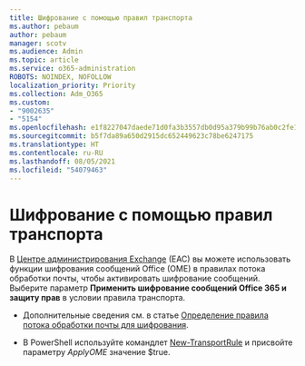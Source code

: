 ```yaml
---
title: Шифрование с помощью правил транспорта
ms.author: pebaum
author: pebaum
manager: scotv
ms.audience: Admin
ms.topic: article
ms.service: o365-administration
ROBOTS: NOINDEX, NOFOLLOW
localization_priority: Priority
ms.collection: Adm_O365
ms.custom:
- "9002635"
- "5154"
ms.openlocfilehash: e1f8227047daede71d0fa3b3557db0d95a379b99b76ab0c2fe1d6ed8cc213d4a
ms.sourcegitcommit: b5f7da89a650d2915dc652449623c78be6247175
ms.translationtype: HT
ms.contentlocale: ru-RU
ms.lasthandoff: 08/05/2021
ms.locfileid: "54079463"
---
```

# <a name="encryption-with-transport-rules"></a>Шифрование с помощью правил транспорта

В [Центре администрирования Exchange](https://go.microsoft.com/fwlink/p/?linkid=834822) (EAC) вы можете использовать функции шифрования сообщений Office (OME) в правилах потока обработки почты, чтобы активировать шифрование сообщений. Выберите параметр **Применить шифрование сообщений Office 365 и защиту прав** в условии правила транспорта.

- Дополнительные сведения см. в статье [Определение правила потока обработки почты для шифрования](https://docs.microsoft.com/microsoft-365/compliance/define-mail-flow-rules-to-encrypt-email).

- В PowerShell используйте командлет [New-TransportRule](https://docs.microsoft.com/microsoft-365/compliance/define-mail-flow-rules-to-encrypt-email?view=o365-worldwide#use-exchange-online-powershell-to-create-a-mail-flow-rule-for-encrypting-email-messages-without-the-new-ome-capabilities) и присвойте параметру *ApplyOME* значение $true.
